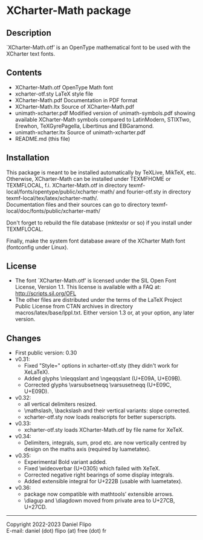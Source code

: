 XCharter-Math package
====================

## Description

`XCharter-Math.otf’ is an OpenType mathematical font to be used
with the XCharter text fonts.

## Contents

* XCharter-Math.otf     OpenType Math font
* xcharter-otf.sty      LaTeX style file
* XCharter-Math.pdf     Documentation in PDF format
* XCharter-Math.ltx     Source of XCharter-Math.pdf
* unimath-xcharter.pdf  Modified version of unimath-symbols.pdf
                        showing available XCharter-Math symbols compared to
		                LatinModern, STIXTwo, Erewhon, TeXGyrePagella,
						Libertinus and EBGaramond.
* unimath-xcharter.ltx  Source of unimath-xcharter.pdf
* README.md            (this file)

## Installation

This package is meant to be installed automatically by TeXLive, MikTeX, etc.
Otherwise, XCharter-Math can be installed under TEXMFHOME or TEXMFLOCAL, f.i.
XCharter-Math.otf in directory  texmf-local/fonts/opentype/public/xcharter-math/
and fourier-otf.sty in directory  texmf-local/tex/latex/xcharter-math/.  
Documentation files and their sources can go to directory
texmf-local/doc/fonts/public/xcharter-math/

Don't forget to rebuild the file database (mktexlsr or so) if you install
under TEXMFLOCAL.

Finally, make the system font database aware of the XCharter Math font
(fontconfig under Linux).

## License

* The font `XCharter-Math.otf’ is licensed under the SIL Open Font License,
Version 1.1. This license is available with a FAQ at:
http://scripts.sil.org/OFL
* The other files are distributed under the terms of the LaTeX Project
Public License from CTAN archives in directory macros/latex/base/lppl.txt.
Either version 1.3 or, at your option, any later version.

## Changes

* First public version: 0.30
* v0.31:
  - Fixed "Style=" options in xcharter-otf.sty (they didn't work for XeLaTeX).
  - Added glyphs \nleqqslant and \ngeqqslant (U+E09A, U+E09B).
  - Corrected glyphs \varsubsetneqq \varsusetneqq (U+E09C, U+E09D).
* v0.32:
  - all vertical delimiters resized.
  - \mathslash, \backslash and their vertical variants: slope corrected.
  - xcharter-otf.sty now loads realscripts for better superscripts.
* v0.33:
  - xcharter-otf.sty loads XCharter-Math.otf by file name for XeTeX.
* v0.34:
  - Delimiters, integrals, sum, prod etc. are now vertically
    centred by design on the maths axis (required by luametatex).
* v0.35:
  - Experimental Bold variant added.
  - Fixed \wideoverbar (U+0305) which failed with XeTeX.
  - Corrected negative right bearings of some display integrals.
  - Added extensible integral for U+222B (usable with luametatex).
* v0.36:
  - package now compatible with mathtools’ extensible arrows.
  - \diagup and \diagdown moved from private area to U+27CB, U+27CD.
  
---
Copyright 2022-2023  Daniel Flipo  
E-mail: daniel (dot) flipo (at) free (dot) fr
